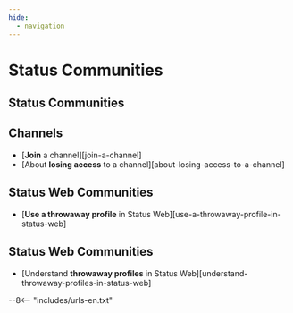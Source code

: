 ```yaml
---
hide:
  - navigation
---
```


# Status Communities

## Status Communities

## Channels

- [**Join** a channel][join-a-channel]
- [About **losing access** to a channel][about-losing-access-to-a-channel]

## Status Web Communities

- [**Use a throwaway profile** in Status Web][use-a-throwaway-profile-in-status-web]

## Status Web Communities

- [Understand **throwaway profiles** in Status Web][understand-throwaway-profiles-in-status-web]

--8<-- "includes/urls-en.txt"

